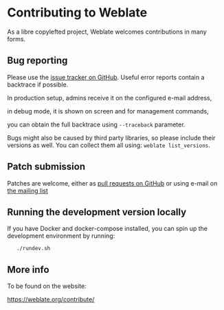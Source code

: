 # Contributing to Weblate

As a libre copylefted project, Weblate welcomes contributions in many forms.

## Bug reporting

Please use the [issue tracker on GitHub][1]. Useful error reports contain a
backtrace if possible.

In production setup, admins receive it on the configured e-mail address,

in debug mode, it is shown on screen and for management commands,

you can obtain the full backtrace using `--traceback` parameter.

Bugs might also be caused by third party libraries, so please include
their versions as well. You can collect them all using:
`weblate list_versions`.

## Patch submission

Patches are welcome, either as [pull requests on GitHub][2] or using e-mail on
[the mailing list][3]

## Running the development version locally

If you have Docker and docker-compose installed, you can spin up the development
environment by running:

```
   ./rundev.sh
```

## More info

To be found on the website:

https://weblate.org/contribute/

[1]: https://github.com/WeblateOrg/weblate/issues
[2]: https://github.com/WeblateOrg/weblate/pulls
[3]: https://lists.cihar.com/postorius/lists/weblate.lists.cihar.com/
